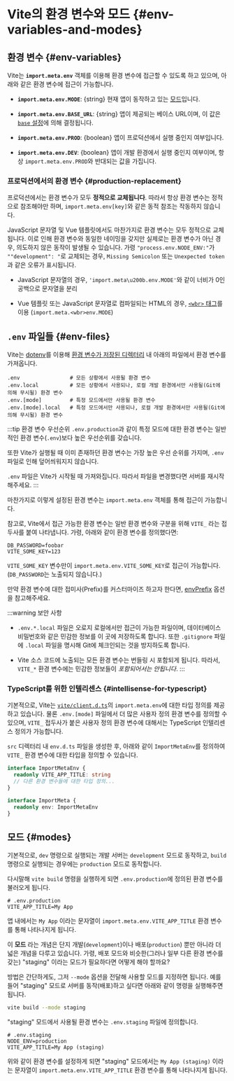 # Vite의 환경 변수와 모드 {#env-variables-and-modes}

## 환경 변수 {#env-variables}

Vite는 **`import.meta.env`** 객체를 이용해 환경 변수에 접근할 수 있도록 하고 있으며, 아래와 같은 환경 변수에 접근이 가능합니다.

- **`import.meta.env.MODE`**: {string} 현재 앱이 동작하고 있는 [모드](#modes)입니다.

- **`import.meta.env.BASE_URL`**: {string} 앱이 제공되는 베이스 URL이며, 이 값은 [`base` 설정](/config/#base)에 의해 결정됩니다.

- **`import.meta.env.PROD`**: {boolean} 앱이 프로덕션에서 실행 중인지 여부입니다.

- **`import.meta.env.DEV`**: {boolean} 앱이 개발 환경에서 실행 중인지 여부이며, 항상 `import.meta.env.PROD`와 반대되는 값을 가집니다.

### 프로덕션에서의 환경 변수 {#production-replacement}

프로덕션에서는 환경 변수가 모두 **정적으로 교체됩니다**. 따라서 항상 환경 변수는 정적으로 참조해야만 하며, `import.meta.env[key]`와 같은 동적 참조는 작동하지 않습니다.

JavaScript 문자열 및 Vue 템플릿에서도 마찬가지로 환경 변수는 모두 정적으로 교체됩니다. 이로 인해 환경 변수와 동일한 네이밍을 갖지만 실제로는 환경 변수가 아닌 경우, 의도하지 않은 동작이 발생될 수 있습니다. 가령 `"process.env.NODE_ENV:"`가 `""development": "`로 교체되는 경우, `Missing Semicolon` 또는 `Unexpected token`과 같은 오류가 표시됩니다.

- JavaScript 문자열의 경우, `'import.meta\u200b.env.MODE'`와 같이 너비가 0인 공백으로 문자열을 분리

- Vue 템플릿 또는 JavaScript 문자열로 컴파일되는 HTML의 경우, [`<wbr>` 태그](https://developer.mozilla.org/en-US/docs/Web/HTML/Element/wbr)를 이용 (`import.meta.<wbr>env.MODE`)

## `.env` 파일들 {#env-files}

Vite는 [dotenv](https://github.com/motdotla/dotenv)를 이용해 [환경 변수가 저장된 디렉터리](/config/#envdir) 내 아래의 파일에서 환경 변수를 가져옵니다.

```
.env                # 모든 상황에서 사용될 환경 변수
.env.local          # 모든 상황에서 사용되나, 로컬 개발 환경에서만 사용될(Git에 의해 무시될) 환경 변수
.env.[mode]         # 특정 모드에서만 사용될 환경 변수
.env.[mode].local   # 특정 모드에서만 사용되나, 로컬 개발 환경에서만 사용될(Git에 의해 무시될) 환경 변수
```

:::tip 환경 변수 우선순위
`.env.production`과 같이 특정 모드에 대한 환경 변수는 일반적인 환경 변수(`.env`)보다 높은 우선순위를 갖습니다.

또한 Vite가 실행될 때 이미 존재하던 환경 변수는 가장 높은 우선 순위를 가지며, `.env` 파일로 인해 덮어씌워지지 않습니다.

`.env` 파일은 Vite가 시작될 때 가져와집니다. 따라서 파일을 변경했다면 서버를 재시작해주세요.
:::

마찬가지로 이렇게 설정된 환경 변수는 `import.meta.env` 객체를 통해 접근이 가능합니다.

참고로, Vite에서 접근 가능한 환경 변수는 일반 환경 변수와 구분을 위해 `VITE_` 라는 접두사를 붙여 나타냅니다. 가령, 아래와 같이 환경 변수를 정의했다면:

```
DB_PASSWORD=foobar
VITE_SOME_KEY=123
```

`VITE_SOME_KEY` 변수만이 `import.meta.env.VITE_SOME_KEY`로 접근이 가능합니다. (`DB_PASSWORD`는 노출되지 않습니다.)

만약 환경 변수에 대한 접미사(Prefix)를 커스터마이즈 하고자 한다면, [envPrefix](/config/index#envprefix) 옵션을 참고해주세요.

:::warning 보안 사항

- `.env.*.local` 파일은 오로지 로컬에서만 접근이 가능한 파일이며, 데이터베이스 비밀번호와 같은 민감한 정보를 이 곳에 저장하도록 합니다. 또한 `.gitignore` 파일에 `.local` 파일을 명시해 Git에 체크인되는 것을 방지하도록 합니다.

- Vite 소스 코드에 노출되는 모든 환경 변수는 번들링 시 포함되게 됩니다. 따라서, `VITE_*` 환경 변수에는 민감한 정보들이 _포함되어서는 안됩니다_.
  :::

### TypeScript를 위한 인텔리센스 {#intellisense-for-typescript}

기본적으로, Vite는 [`vite/client.d.ts`](https://github.com/vitejs/vite/blob/main/packages/vite/client.d.ts)의 `import.meta.env`에 대한 타입 정의를 제공하고 있습니다. 물론 `.env.[mode]` 파일에서 더 많은 사용자 정의 환경 변수를 정의할 수 있으며, `VITE_` 접두사가 붙은 사용자 정의 환경 변수에 대해서는 TypeScript 인텔리센스 정의가 가능합니다.

`src` 디렉터리 내 `env.d.ts` 파일을 생성한 후, 아래와 같이 `ImportMetaEnv`를 정의하여 `VITE_` 환경 변수에 대한 타입을 정의할 수 있습니다.

```typescript
interface ImportMetaEnv {
  readonly VITE_APP_TITLE: string
  // 다른 환경 변수들에 대한 타입 정의...
}

interface ImportMeta {
  readonly env: ImportMetaEnv
}
```

## 모드 {#modes}

기본적으로, `dev` 명령으로 실행되는 개발 서버는 `development` 모드로 동작하고, `build` 명령으로 실행되는 경우에는 `production` 모드로 동작합니다.

다시말해 `vite build` 명령을 실행하게 되면 `.env.production`에 정의된 환경 변수를 불러오게 됩니다.

```
# .env.production
VITE_APP_TITLE=My App
```

앱 내에서는 `My App` 이라는 문자열이 `import.meta.env.VITE_APP_TITLE` 환경 변수를 통해 나타나지게 됩니다.

이 **모드** 라는 개념은 단지 개발(`development`)이나 배포(`production`) 뿐만 아니라 더 넓은 개념을 다루고 있습니다. 가령, 배포 모드와 비슷한(그러나 일부 다른 환경 변수를 갖는) "staging" 이라는 모드가 필요하다면 어떻게 해야 할까요?

방법은 간단하게도, 그저 `--mode` 옵션을 전달해 사용할 모드를 지정하면 됩니다. 예를 들어 "staging" 모드로 서버를 동작(배포)하고 싶다면 아래와 같이 명령을 실행해주면 됩니다.

```bash
vite build --mode staging
```

"staging" 모드에서 사용될 환경 변수는 `.env.staging` 파일에 정의합니다.

```
# .env.staging
NODE_ENV=production
VITE_APP_TITLE=My App (staging)
```

위와 같이 환경 변수를 설정하게 되면 "staging" 모드에서는 `My App (staging)` 이라는 문자열이 `import.meta.env.VITE_APP_TITLE` 환경 변수를 통해 나타나지게 됩니다.
